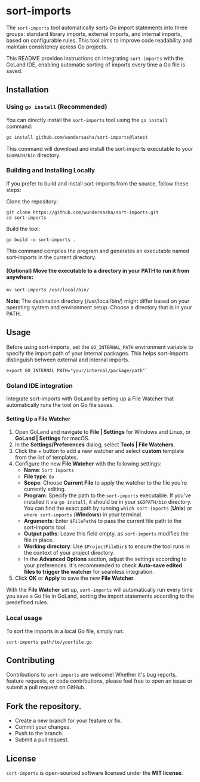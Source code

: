 # sort-imports

The `sort-imports` tool automatically sorts Go import statements into three groups: standard library imports, 
external imports, and internal imports, based on configurable rules. This tool aims to improve code readability and 
maintain consistency across Go projects.

This README provides instructions on integrating `sort-imports` with the GoLand IDE, enabling automatic sorting 
of imports every time a Go file is saved.

## Installation

### Using `go install` (Recommended)

You can directly install the `sort-imports` tool using the `go install` command:

```sh
go install github.com/wundersasha/sort-imports@latest
```
This command will download and install the sort-imports executable to your `$GOPATH/bin` directory.

### Building and Installing Locally
If you prefer to build and install sort-imports from the source, follow these steps:

Clone the repository:

```shell
git clone https://github.com/wundersasha/sort-imports.git
cd sort-imports
```
Build the tool:

```shell
go build -o sort-imports .
```
This command compiles the program and generates an executable named sort-imports in the current directory.

#### (Optional) Move the executable to a directory in your PATH to run it from anywhere:

```shell
mv sort-imports /usr/local/bin/
```
**Note**: The destination directory (/usr/local/bin/) might differ based on your operating system and environment 
setup. Choose a directory that is in your PATH.

## Usage
Before using sort-imports, set the `GO_INTERNAL_PATH` environment variable to specify the import path of your 
internal packages. This helps sort-imports distinguish between external and internal imports.

```shell
export GO_INTERNAL_PATH="your/internal/package/path"`
```

### Goland IDE integration

Integrate sort-imports with GoLand by setting up a File Watcher that automatically runs the tool on Go file saves.

#### Setting Up a File Watcher
1. Open GoLand and navigate to **File | Settings** for Windows and Linux, or **GoLand | Settings** for macOS.
2. In the **Settings/Preferences** dialog, select **Tools | File Watchers**.
3. Click the + button to add a new watcher and select **custom** template from the list of templates.
4. Configure the new **File Watcher** with the following settings:
   * **Name**: `Sort Imports`
   * **File type**: `Go`
   * **Scope**: Choose **Current File** to apply the watcher to the file you're currently editing.
   * **Program**: Specify the path to the `sort-imports` executable. If you've installed it via `go install`, 
   it should be in your `$GOPATH/bin` directory. You can find the exact path by running `which sort-imports` (**Unix**) 
   or `where sort-imports` (**Windows**) in your terminal.
   * **Arguments**: Enter `$FilePath$` to pass the current file path to the sort-imports tool.
   * **Output paths**: Leave this field empty, as `sort-imports` modifies the file in place.
   * **Working directory**: Use `$ProjectFileDir$` to ensure the tool runs in the context of your project directory.
   * In the **Advanced Options** section, adjust the settings according to your preferences. It's recommended 
   to check **Auto-save edited files to trigger the watcher** for seamless integration.
5. Click **OK** or **Apply** to save the new **File Watcher**.

With the **File Watcher** set up, `sort-imports` will automatically run every time you save a Go file in GoLand, 
sorting the import statements according to the predefined rules.

### Local usage

To sort the imports in a local Go file, simply run:

```shell
sort-imports path/to/yourfile.go
```

## Contributing
Contributions to `sort-imports` are welcome! Whether it's bug reports, feature requests, or code contributions, 
please feel free to open an issue or submit a pull request on GitHub.

## Fork the repository.
* Create a new branch for your feature or fix.
* Commit your changes.
* Push to the branch.
* Submit a pull request.

## License
`sort-imports` is open-sourced software licensed under the **MIT license**.

